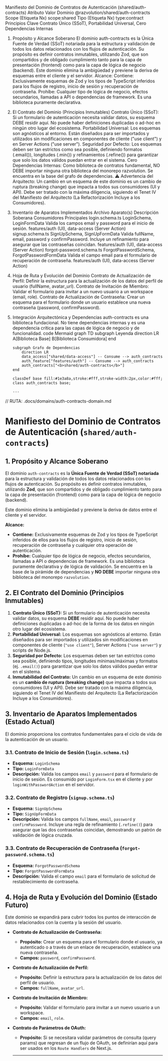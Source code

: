 Manifiesto del Dominio de Contratos de Autenticación (shared/auth-contracts)
Atributo Valor
Dominio @razvolution/shared/auth-contracts
Scope (Etiqueta Nx) scope:shared
Tipo (Etiqueta Nx) type:contract
Principios Clave Contrato Único (SSoT), Portabilidad Universal, Cero Dependencias Internas

1.  Propósito y Alcance Soberano
    El dominio auth-contracts es la Única Fuente de Verdad (SSoT) notariada para la estructura y validación de todos los datos relacionados con los flujos de autenticación. Su propósito es definir contratos inmutables, utilizando Zod, que son compartidos y de obligado cumplimiento tanto para la capa de presentación (frontend) como para la capa de lógica de negocio (backend).
    Este dominio elimina la ambigüedad y previene la deriva de esquemas entre el cliente y el servidor.
    Alcance:
    Contiene: Exclusivamente esquemas de Zod y los tipos de TypeScript inferidos para los flujos de registro, inicio de sesión y recuperación de contraseña.
    Prohíbe: Cualquier tipo de lógica de negocio, efectos secundarios, llamadas a API o dependencias de framework. Es una biblioteca puramente declarativa.
2.  El Contrato del Dominio (Principios Inmutables)
    Contrato Único (SSoT): Si un formulario de autenticación necesita validar datos, su esquema DEBE residir aquí. No puede haber definiciones duplicadas o ad-hoc en ningún otro lugar del ecosistema.
    Portabilidad Universal: Los esquemas son agnósticos al entorno. Están diseñados para ser importados y utilizados sin modificaciones en componentes de cliente ("use client") y en Server Actions ("use server").
    Seguridad por Defecto: Los esquemas deben ser tan estrictos como sea posible, definiendo formatos (.email()), longitudes (.min()) y refinamientos (.refine()) para garantizar que solo los datos válidos puedan entrar en el sistema.
    Cero Dependencias Internas: Como biblioteca de contratos fundamental, NO DEBE importar ninguna otra biblioteca del monorepo razvolution. Se encuentra en la base del grafo de dependencias.
    ⚠️ Advertencia del Arquitecto:
    Un cambio en un esquema de este dominio es un cambio de ruptura (breaking change) que impacta a todos sus consumidores (UI y API). Debe ser tratado con la máxima diligencia, siguiendo el Tenet IV del Manifiesto del Arquitecto (La Refactorización Incluye a los Consumidores).
3.  Inventario de Aparatos Implementados
    Archivo Aparato(s) Descripción Soberana Consumidores Principales
    login.schema.ts LoginSchema, LoginFormData Valida los campos email y password para el inicio de sesión. features/auth (UI), data-access (Server Action)
    signup.schema.ts SignUpSchema, SignUpFormData Valida fullName, email, password y confirmPassword. Incluye un refinamiento para asegurar que las contraseñas coincidan. features/auth (UI), data-access (Server Action)
    forgot-password.schema.ts ForgotPasswordSchema, ForgotPasswordFormData Valida el campo email para el formulario de recuperación de contraseña. features/auth (UI), data-access (Server Action)
4.  Hoja de Ruta y Evolución del Dominio
    Contrato de Actualización de Perfil: Definir la estructura para la actualización de los datos del perfil de usuario (fullName, avatar_url).
    Contrato de Invitación de Miembro: Validar el formulario para invitar a un nuevo usuario a un workspace (email, role).
    Contrato de Actualización de Contraseña: Crear un esquema para el formulario donde un usuario establece una nueva contraseña (password, confirmPassword).
5.  Integración Arquitectónica y Dependencias
    auth-contracts es una biblioteca fundacional. No tiene dependencias internas y es una dependencia crítica para las capas de lógica de negocio y de funcionalidad.
    code
    Mermaid
    graph TD
    subgraph Leyenda
    direction LR
    A[Biblioteca Base]
    B[Biblioteca Consumidora]
    end

        subgraph Grafo de Dependencias
            direction LR
            data_access["shared/data-access"] -- Consume --> auth_contracts
            auth_feature["features/auth"] -- Consume --> auth_contracts
            auth_contracts["<b>shared/auth-contracts</b>"]
        end

        classDef base fill:#1e3a8a,stroke:#fff,stroke-width:2px,color:#fff;
        class auth_contracts base;

        ---

// RUTA: .docs/domains/auth-contracts-domain.md

# Manifiesto del Dominio de Contratos de Autenticación (`shared/auth-contracts`)

## 1. Propósito y Alcance Soberano

El dominio `auth-contracts` es la **Única Fuente de Verdad (SSoT) notariada** para la estructura y validación de todos los datos relacionados con los flujos de autenticación. Su propósito es definir contratos inmutables, utilizando **Zod**, que son compartidos y de obligado cumplimiento tanto para la capa de presentación (frontend) como para la capa de lógica de negocio (backend).

Este dominio elimina la ambigüedad y previene la deriva de datos entre el cliente y el servidor.

**Alcance:**

- **Contiene:** Exclusivamente esquemas de Zod y los tipos de TypeScript inferidos de ellos para los flujos de registro, inicio de sesión, recuperación de contraseña y cualquier otra operación de autenticación.
- **Prohíbe:** Cualquier tipo de lógica de negocio, efectos secundarios, llamadas a API o dependencias de framework. Es una biblioteca puramente declarativa y de lógica de validación. Se encuentra en la base de la pirámide de dependencias y **NO DEBE** importar ninguna otra biblioteca del monorepo `razvolution`.

## 2. El Contrato del Dominio (Principios Inmutables)

1.  **Contrato Único (SSoT):** Si un formulario de autenticación necesita validar datos, su esquema **DEBE** residir aquí. No puede haber definiciones duplicadas o ad-hoc de la forma de los datos en ningún otro lugar del ecosistema.
2.  **Portabilidad Universal:** Los esquemas son agnósticos al entorno. Están diseñados para ser importados y utilizados sin modificaciones en componentes de cliente (`"use client"`), Server Actions (`"use server"`) y scripts de Node.js.
3.  **Seguridad por Defecto:** Los esquemas deben ser tan estrictos como sea posible, definiendo tipos, longitudes mínimas/máximas y formatos (ej. `.email()`) para garantizar que solo los datos válidos puedan entrar en el sistema.
4.  **Inmutabilidad del Contrato:** Un cambio en un esquema de este dominio es un **cambio de ruptura (breaking change)** que impacta a todos sus consumidores (UI y API). Debe ser tratado con la máxima diligencia, siguiendo el Tenet IV del Manifiesto del Arquitecto (La Refactorización Incluye a los Consumidores).

## 3. Inventario de Aparatos Implementados (Estado Actual)

El dominio proporciona los contratos fundamentales para el ciclo de vida de la autenticación de un usuario.

### 3.1. Contrato de Inicio de Sesión (`login.schema.ts`)

- **Esquema:** `LoginSchema`
- **Tipo:** `LoginFormData`
- **Descripción:** Valida los campos `email` y `password` para el formulario de inicio de sesión. Es consumido por `LoginForm.tsx` en el cliente y por `loginWithPasswordAction` en el servidor.

### 3.2. Contrato de Registro (`signup.schema.ts`)

- **Esquema:** `SignUpSchema`
- **Tipo:** `SignUpFormData`
- **Descripción:** Valida los campos `fullName`, `email`, `password` y `confirmPassword`. Incluye una regla de refinamiento (`.refine()`) para asegurar que las dos contraseñas coincidan, demostrando un patrón de validación de lógica cruzada.

### 3.3. Contrato de Recuperación de Contraseña (`forgot-password.schema.ts`)

- **Esquema:** `ForgotPasswordSchema`
- **Tipo:** `ForgotPasswordFormData`
- **Descripción:** Valida el campo `email` para el formulario de solicitud de restablecimiento de contraseña.

## 4. Hoja de Ruta y Evolución del Dominio (Estado Futuro)

Este dominio se expandirá para cubrir todos los puntos de interacción de datos relacionados con la cuenta y la sesión del usuario.

- **Contrato de Actualización de Contraseña:**

  - **Propósito:** Crear un esquema para el formulario donde el usuario, ya autenticado o a través de un enlace de recuperación, establece una nueva contraseña.
  - **Campos:** `password`, `confirmPassword`.

- **Contrato de Actualización de Perfil:**

  - **Propósito:** Definir la estructura para la actualización de los datos del perfil de usuario.
  - **Campos:** `fullName`, `avatar_url`.

- **Contrato de Invitación de Miembro:**

  - **Propósito:** Validar el formulario para invitar a un nuevo usuario a un workspace.
  - **Campos:** `email`, `role`.

- **Contrato de Parámetros de OAuth:**

  - **Propósito:** Si se necesitara validar parámetros de consulta (query params) que regresan de un flujo de OAuth, se definirían aquí para ser usados en los `Route Handlers` de Next.js.

  ***
